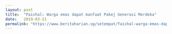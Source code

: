 ```yaml
---
layout: post
title:  "Faishal: Warga emas dapat manfaat Pakej Generasi Merdeka"
date:   2019-03-21
permalink: "https://www.beritaharian.sg/setempat/faishal-warga-emas-dapat-manfaat-pakej-generasi-merdeka"
---
```

